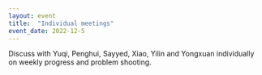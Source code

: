 ```yaml
---
layout: event
title:  "Individual meetings"
event_date: 2022-12-5
---
```


Discuss with Yuqi, Penghui, Sayyed, Xiao, Yilin and Yongxuan individually on weekly progress and problem shooting.